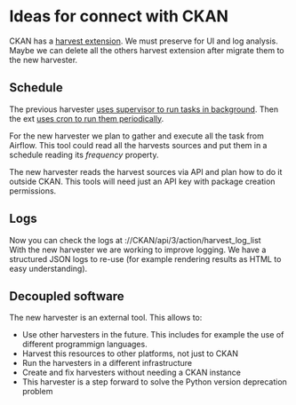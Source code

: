 # Ideas for connect with CKAN

CKAN has a [harvest extension](https://github.com/ckan/ckanext-harvest). We must preserve for UI and log analysis. Maybe we can delete all the others harvest extension after migrate them to the new harvester.  

## Schedule

The previous harvester [uses supervisor to run tasks in background](https://github.com/ckan/ckanext-harvest/blob/master/config/supervisor/ckan_harvesting.conf). Then the ext [uses cron to run them periodically](https://github.com/ckan/ckanext-harvest/blob/master/README.rst#setting-up-the-harvesters-on-a-production-server).  

For the new harvester we plan to gather and execute all the task from Airflow. This tool could read all the harvests sources and put them in a schedule reading its _frequency_ property.  

The new harvester reads the harvest sources via API and plan how to do it outside CKAN. This tools will need just an API key with package creation permissions.  

## Logs

Now you can check the logs at ://CKAN/api/3/action/harvest_log_list  
With the new harvester we are working to improve logging. We have a structured JSON logs to re-use (for example rendering results as HTML to easy understanding).  

## Decoupled software

The new harvester is an external tool. This allows to:
 - Use other harvesters in the future. This includes for example the use of different programmign languages.
 - Harvest this resources to other platforms, not just to CKAN 
 - Run the harvesters in a different infrastructure
 - Create and fix harvesters without needing a CKAN instance
 - This harvester is a step forward to solve the Python version deprecation problem
